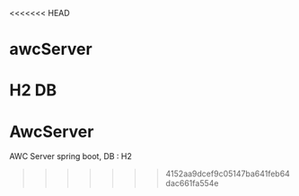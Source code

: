 <<<<<<< HEAD
# awcServer
H2 DB
=======
# AwcServer
AWC Server spring boot, DB : H2
>>>>>>> 4152aa9dcef9c05147ba641feb64dac661fa554e
